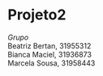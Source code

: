 # Projeto2
<i> Grupo </i> <br>
Beatriz Bertan, 31955312 <br> 
Bianca Maciel, 31936873  <br>
Marcela Sousa, 31958443

